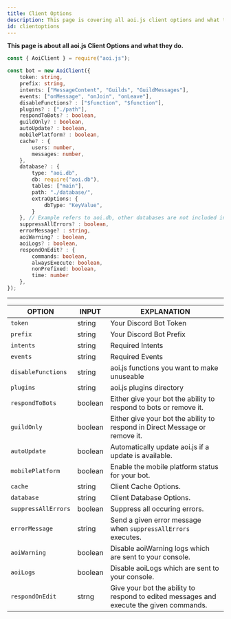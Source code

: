 ```yaml
---
title: Client Options
description: This page is covering all aoi.js client options and what they do.
id: clientoptions
---
```


**This page is about all aoi.js Client Options and what they do.**

```typescript
const { AoiClient } = require("aoi.js");

const bot = new AoiClient({
    token: string,
    prefix: string,
    intents: ["MessageContent", "Guilds", "GuildMessages"],
    events: ["onMessage", "onJoin", "onLeave"],
    disableFunctions? : ["$function", "$function"],
    plugins? : ["./path"],
    respondToBots? : boolean,
    guildOnly? : boolean,
    autoUpdate? : boolean,
    mobilePlatform? : boolean,
    cache? : {
        users: number,
        messages: number,
    },
    database? : {
        type: "aoi.db",
        db: require("aoi.db"),
        tables: ["main"],
        path: "./database/",
        extraOptions: {
            dbType: "KeyValue",
        }
    }, // Example refers to aoi.db, other databases are not included in this Example.
    suppressAllErrors? : boolean,
    errorMessage? : string,
    aoiWarning? : boolean,
    aoiLogs? : boolean,
    respondOnEdit? : {
        commands: boolean,
        alwaysExecute: boolean,
        nonPrefixed: boolean,
        time: number
    },
});
```

---

| OPTION              | INPUT   | EXPLANATION                                                                             |
|---------------------|---------|-----------------------------------------------------------------------------------------|
| `token`             | string  | Your Discord Bot Token                                                                  |
| `prefix`            | string  | Your Discord Bot Prefix                                                                 |
| `intents`           | string  | Required Intents                                                                        |
| `events`            | string  | Required Events                                                                         |
| `disableFunctions`  | string  | aoi.js functions you want to make unuseable                                             |
| `plugins`           | string  | aoi.js plugins directory                                                                |
| `respondToBots`     | boolean | Either give your bot the ability to respond to bots or remove it.                       |
| `guildOnly`         | boolean | Either give your bot the ability to respond in Direct Message or remove it.             |
| `autoUpdate`        | boolean | Automatically update aoi.js if a update is available.                                   |
| `mobilePlatform`    | boolean | Enable the mobile platform status for your bot.                                         |
| `cache`             | string  | Client Cache Options.                                                                   |
| `database`          | string  | Client Database Options.                                                                |
| `suppressAllErrors` | boolean | Suppress all occuring errors.                                                           |
| `errorMessage`      | string  | Send a given error message when `suppressAllErrors` executes.                           |
| `aoiWarning`        | boolean | Disable aoiWarning logs which are sent to your console.                                 |
| `aoiLogs`           | boolean | Disable aoiLogs which are sent to your console.                                         |
| `respondOnEdit`     | strng   | Give your bot the ability to respond to edited messages and execute the given commands. |